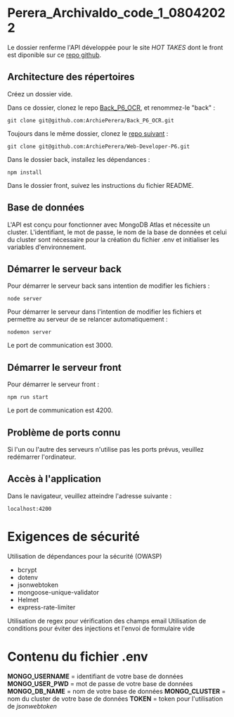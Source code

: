 # Perera_Archivaldo_code_1_08042022

Le dossier renferme l'API développée pour le site *HOT TAKES* dont le front est diponible sur ce [repo github](https://github.com/ArchiePerera/Web-Developer-P6).

## Architecture des répertoires

Créez un dossier vide.

Dans ce dossier, clonez le repo [Back_P6_OCR](https://github.com/ArchiePerera/Back_P6_OCR), et renommez-le "back" :

```git clone git@github.com:ArchiePerera/Back_P6_OCR.git```

Toujours dans le même dossier, clonez le [repo suivant](https://github.com/ArchiePerera/Web-Developer-P6) :

```git clone git@github.com:ArchiePerera/Web-Developer-P6.git```

Dans le dossier back, installez les dépendances :

```npm install```

Dans le dossier front, suivez les instructions du fichier README.

## Base de données

L'API est conçu pour fonctionner avec MongoDB Atlas et nécessite un cluster. L'identifiant, le mot de passe, le nom de la base de données et celui du cluster sont nécessaire pour la création du fichier .env et initialiser les variables d'environnement.

## Démarrer le serveur back

Pour démarrer le serveur back sans intention de modifier les fichiers :

```node server```

Pour démarrer le serveur dans l'intention de modifier les fichiers et permettre au serveur de se relancer automatiquement :

```nodemon server```

Le port de communication est 3000.

## Démarrer le serveur front

Pour démarrer le serveur front :

```npm run start```

Le port de communication est 4200.

##  Problème de ports connu

Si l'un ou l'autre des serveurs n'utilise pas les ports prévus, veuillez redémarrer l'ordinateur.

## Accès à l'application

Dans le navigateur, veuillez atteindre l'adresse suivante :

```localhost:4200```

# Exigences de sécurité

Utilisation de dépendances pour la sécurité (OWASP)

- bcrypt
- dotenv
- jsonwebtoken
- mongoose-unique-validator
- Helmet
- express-rate-limiter

Utilisation de regex pour vérification des champs email
Utilisation de conditions pour éviter des injections et l'envoi de formulaire vide

# Contenu du fichier .env

**MONGO_USERNAME** = identifiant de votre base de données
**MONGO_USER_PWD** = mot de passe de votre base de données
**MONGO_DB_NAME** = nom de votre base de données
**MONGO_CLUSTER** = nom du cluster de votre base de données
**TOKEN** = token pour l'utilisation de *jsonwebtoken*
